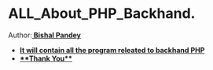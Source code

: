 # ALL_About_PHP_Backhand.
Author:<b><u> Bishal Pandey<ul><b>
<li>It will contain all the program releated to backhand PHP</li>
<li>**Thank You**</li>

